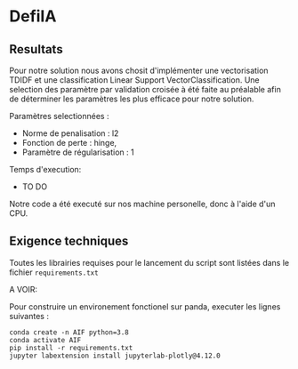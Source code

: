 # DefiIA
 
## Resultats

Pour notre solution nous avons chosit d'implémenter une vectorisation TDIDF et une classification Linear Support VectorClassification. Une selection des paramètre par validation croisée à été faite au préalable afin de déterminer les paramètres les plus efficace pour notre solution. 

Paramètres selectionnées :
 - Norme de penalisation : l2
 - Fonction de perte : hinge, 
 - Paramètre de régularisation : 1
 
Temps d'execution: 
- TO DO

Notre code a été executé sur nos machine personelle, donc à l'aide d'un CPU. 

## Exigence techniques

Toutes les librairies requises pour le lancement du script sont listées dans le fichier `requirements.txt`
 
 A VOIR:
 
Pour construire un environement fonctionel sur panda, executer les lignes suivantes :
 
 ```
conda create -n AIF python=3.8
conda activate AIF
pip install -r requirements.txt 
jupyter labextension install jupyterlab-plotly@4.12.0
```

